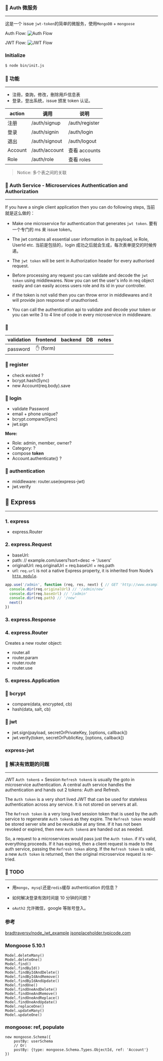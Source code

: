### 📑 Auth 微服务

---

这是一个 issue `jwt-token`的简单的微服务，使用`MongoDB` + `mongoose`

Auth Flow:
![Auth Flow](./imgs/auth-flow.png)

JWT Flow:
![JWT Flow](./imgs/jwt-flow.png)

### Initialize

```shell script
$ node bin/init.js
```

### 📑 功能

---

- 注冊，查詢，修改，刪除用戶信息表
- 登录，登出系统，issue 颁发 token 认证。

| action   | 调用            | 说明                                            |
| -------- | --------------- | ----------------------------------------------- |
| 注册     | /auth/signup | /auth/register | 保存用户信息，包括口令                          |
| 登录     | /auth/signin | /auth/login    | 验证用户信息, 调用 authentication/authorization |
| 退出     | /auth/signout | /auth/logout  | 取消 token                                      |
| Account | /auth/account            | 查看 accounts                                            |
| Role | /auth/role             | 查看 roles                               |

> Notice: 多个表之间的关联

### 📑 Auth Service - Microservices Authentication and Authorization

---

If you have a single client application then you can do following steps, 当前就是这么做的：

- Make one microservice for authentication that generates `jwt token`.
  要有一个专门的 ms 来 issue token。

- The jwt contains all essential user information in its payload, ie Role, UserId etc.
  当前是包括的，login 成功之后就会生成，每次表单提交的时候传递。

- The `jwt token` will be sent in Authorization header for every authorised request.

- Before processing any request you can validate and decode the `jwt token` using middlewares. Now you can set the user's info in req object easliy and can easily access users role and its id in your controller.

- if the token is not valid then you can throw error in middlewares and it will provide json response of unauthorised.

- You can call the authentication api to validate and decode your token or you can write 3 to 4 line of code in every microservice in middleware.

### 📑 

| validation | frontend | backend | DB | notes |
| --- | --- | --- | --- | --- |
| password | ✋ (form)  | | | |


### 📑 register

- check existed ?
- bcrypt.hash(Sync)
- new Account(req.body).save

### 📑 login

- validate Password
- email + phone unique?
- bcrypt.compare(Sync)
- jwt.sign

**More:**

- Role: admin, member, owner?
- Category: ?
- compose **token**
- Account.authenticate() ?

### 📑 authentication

- middleware: router.use(express-jwt)
- jwt.verify

## 📑 Express
---

### 1. express

- express.Router

### 2. express.Request

- baseUrl: 
- path: // example.com/users?sort=desc -> '/users'
- originalUrl: req.originalUrl  = req.baseUrl + req.path
- url: `req.url` is not a native Express property, it is inherited from Node’s [`http module`](https://nodejs.org/api/http.html#http_message_url).

```javascript
app.use('/admin', function (req, res, next) { // GET 'http://www.example.com/admin/new'
  console.dir(req.originalUrl) // '/admin/new'
  console.dir(req.baseUrl) // '/admin'
  console.dir(req.path) // '/new'
  next()
})
```

### 3. express.Response

### 4. express.Router

Creates a new router object:

- router.all
- router.param
- router.route
- router.use

### 5. express.Application


### 📑 bcrypt

- compare(data, encrypted, cb)
- hash(data, salt, cb)

### 📑 jwt

- jwt.sign(payload, secretOrPrivateKey, [options, callback])
- jwt.verify(token, secretOrPublicKey, [options, callback])


### express-jwt




### 📑 解决有效期的问题

---

JWT `Auth token`s + Session `Refresh token`s is usually the goto in microservice authentication. A central auth service handles the authentication and hands out 2 tokens: Auth and Refresh.

The `Auth token` is a very short lived JWT that can be used for stateless authentication across any service. It is not stored on servers at all.

The `Refresh token` is a very long lived session token that is used by the auth service to regenerate `Auth token`s as they expire. The `Refresh token` would be stored server site and be revokable at any time. If it has not been revoked or expired, then new `Auth token`s are handed out as needed.

So, a request to a microservices would pass just the `Auth token`. if it's valid, everything proceeds. If it has expired, then a client request is made to the auth service, passing the `Refresh token` along. If the `Refresh token` is valid, a new `Auth token` is returned, then the original microservice request is re-tried.

### 📑 TODO

---

- 用`mongo`，`mysql`还是`redis`缓存 authentication 的信息？

- 如何解决登录有效时间是 10 分钟的问题？

- `oAuth2` 允许微信，google 等账号登入。

### 参考

[bradtraversy/node_jwt_example](https://github.com/bradtraversy/node_jwt_example/blob/master/app.js)
[jsonplaceholder.typicode.com](https://jsonplaceholder.typicode.com/users)

### Mongoose 5.10.1

```text
Model.deleteMany()
Model.deleteOne()
Model.find()
Model.findById()
Model.findByIdAndDelete()
Model.findByIdAndRemove()
Model.findByIdAndUpdate()
Model.findOne()
Model.findOneAndDelete()
Model.findOneAndRemove()
Model.findOneAndReplace()
Model.findOneAndUpdate()
Model.replaceOne()
Model.updateMany()
Model.updateOne()
```

### mongoose: ref, populate

```text
new mongoose.Schema({
    postBy: userSchema
    // Or:
    postBy: {type: mongoose.Schema.Types.ObjectId, ref: 'Account'}
})
```
